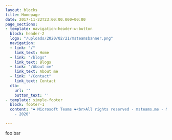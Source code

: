 ```yaml
---
layout: blocks
title: Homepage
date: 2017-11-22T23:00:00.000+00:00
page_sections:
- template: navigation-header-w-button
  block: header-2
  logo: "/uploads/2020/02/21/msteamsbanner.png"
  navigation:
  - link: "/"
    link_text: Home
  - link: "/blogs"
    link_text: Blogs
  - link: "/About me"
    link_text: About me
  - link: "/Contact"
    link_text: Contact
  cta:
    url: ''
    button_text: ''
- template: simple-footer
  block: footer-1
  content: "❤︎ Microsoft Teams ❤︎<br>All rights reserved - msteams.me - Mitchell Bakker
    - 2020"

---
```

foo bar